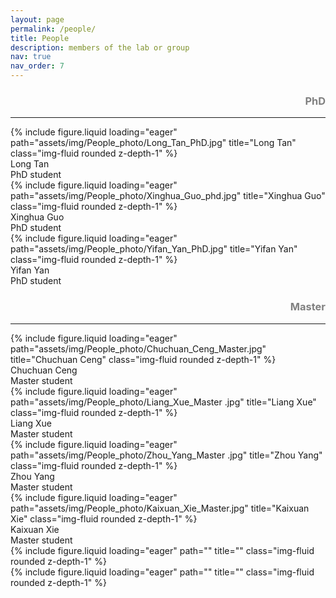 ```yaml
---
layout: page
permalink: /people/
title: People
description: members of the lab or group
nav: true
nav_order: 7
---
```

<div>
  <h3 style='text-align: right; color: gray;'>PhD</h3>
</div>
<hr>
<div class="row">
    <div class="col-sm mt-3 mt-md-0">
        {% include figure.liquid loading="eager" path="assets/img/People_photo/Long_Tan_PhD.jpg" title="Long Tan" class="img-fluid rounded z-depth-1" %}
        <div class = 'caption'>Long Tan<br>PhD student</div>
    </div>
    <div class="col-sm mt-3 mt-md-0">
        {% include figure.liquid loading="eager" path="assets/img/People_photo/Xinghua_Guo_phd.jpg" title="Xinghua Guo" class="img-fluid rounded z-depth-1" %}
        <div class = 'caption'>Xinghua Guo<br>PhD student</div>
    </div>
    <div class="col-sm mt-3 mt-md-0">
        {% include figure.liquid loading="eager" path="assets/img/People_photo/Yifan_Yan_PhD.jpg" title="Yifan Yan" class="img-fluid rounded z-depth-1" %}
        <div class = 'caption'>Yifan Yan<br>PhD student</div>
    </div>
</div>

<div>
  <h3 style='text-align: right; color: gray;'>Master</h3>
</div>
<hr>
<div class="row">
    <div class="col-sm mt-3 mt-md-0">
        {% include figure.liquid loading="eager" path="assets/img/People_photo/Chuchuan_Ceng_Master.jpg" title="Chuchuan Ceng" class="img-fluid rounded z-depth-1" %}
        <div class = 'caption'>Chuchuan Ceng<br>Master student</div>
    </div>
    <div class="col-sm mt-3 mt-md-0">
        {% include figure.liquid loading="eager" path="assets/img/People_photo/Liang_Xue_Master .jpg" title="Liang Xue" class="img-fluid rounded z-depth-1" %}
        <div class = 'caption'>Liang Xue<br>Master student</div>
    </div>
    <div class="col-sm mt-3 mt-md-0">
        {% include figure.liquid loading="eager" path="assets/img/People_photo/Zhou_Yang_Master .jpg" title="Zhou Yang" class="img-fluid rounded z-depth-1" %}
        <div class = 'caption'>Zhou Yang<br>Master student</div>
    </div>
</div>
<div class="row">
    <div class="col-sm mt-3 mt-md-0">
        {% include figure.liquid loading="eager" path="assets/img/People_photo/Kaixuan_Xie_Master.jpg" title="Kaixuan Xie" class="img-fluid rounded z-depth-1" %}
        <div class = 'caption'>Kaixuan Xie<br>Master student</div>
    </div>
    <div class="col-sm mt-3 mt-md-0">
        {% include figure.liquid loading="eager" path="" title="" class="img-fluid rounded z-depth-1" %}
    </div>
    <div class="col-sm mt-3 mt-md-0">
        {% include figure.liquid loading="eager" path="" title="" class="img-fluid rounded z-depth-1" %}
    </div>
</div>